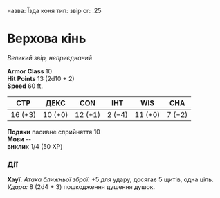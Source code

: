 назва: Їзда коня тип: звір cr: .25

# Верхова кінь
_Великий звір, неприєднаний_

**Armor Class** 10    
**Hit Points** 13 (2d10 + 2)    
**Speed** 60 ft.

| СТР     | ДЕКС    | CON     | ІНТ    | WIS     | CHA    |
| ------- | ------- | ------- | ------ | ------- | ------ |
| 16 (+3) | 10 (+0) | 12 (+1) | 2 (−4) | 11 (+0) | 7 (−2) |

**Подяки** пасивне сприйняття 10    
**Мови** --    
**виклик** 1/4 (50 XP)

### Дії
**Хауї.** _Атака ближньої зброї:_ +5 для удару, досягає 5 щитів, одна ціль. _Удара:_ 8 (2d4 + 3) пошкодження душення душок.